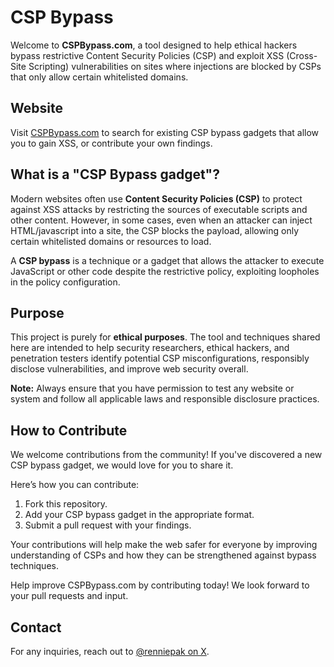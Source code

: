 # CSP Bypass

Welcome to **CSPBypass.com**, a tool designed to help ethical hackers bypass restrictive Content Security Policies (CSP) and exploit XSS (Cross-Site Scripting) vulnerabilities on sites where injections are blocked by CSPs that only allow certain whitelisted domains.

## Website

Visit [CSPBypass.com](https://cspbypass.com) to search for existing CSP bypass gadgets that allow you to gain XSS, or contribute your own findings.

## What is a "CSP Bypass gadget"?

Modern websites often use **Content Security Policies (CSP)** to protect against XSS attacks by restricting the sources of executable scripts and other content. However, in some cases, even when an attacker can inject HTML/javascript into a site, the CSP blocks the payload, allowing only certain whitelisted domains or resources to load.

A **CSP bypass** is a technique or a gadget that allows the attacker to execute JavaScript or other code despite the restrictive policy, exploiting loopholes in the policy configuration.

## Purpose

This project is purely for **ethical purposes**. The tool and techniques shared here are intended to help security researchers, ethical hackers, and penetration testers identify potential CSP misconfigurations, responsibly disclose vulnerabilities, and improve web security overall.

**Note:** Always ensure that you have permission to test any website or system and follow all applicable laws and responsible disclosure practices.

## How to Contribute

We welcome contributions from the community! If you've discovered a new CSP bypass gadget, we would love for you to share it.

Here’s how you can contribute:
1. Fork this repository.
2. Add your CSP bypass gadget in the appropriate format.
3. Submit a pull request with your findings.

Your contributions will help make the web safer for everyone by improving understanding of CSPs and how they can be strengthened against bypass techniques.

Help improve CSPBypass.com by contributing today! We look forward to your pull requests and input.

## Contact

For any inquiries, reach out to [@renniepak on X](https://x.com/renniepak).



